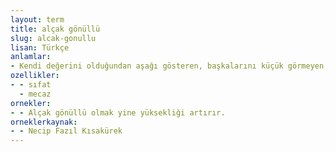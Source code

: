 ```yaml
---
layout: term
title: alçak gönüllü
slug: alcak-gonullu
lisan: Türkçe
anlamlar:
- Kendi değerini olduğundan aşağı gösteren, başkalarını küçük görmeyen, büyüklenmeyen (kimse); engin gönüllü, tevazulu, mütevazı
ozellikler:
- - sıfat
  - mecaz
ornekler:
- - Alçak gönüllü olmak yine yüksekliği artırır.
orneklerkaynak:
- - Necip Fazıl Kısakürek
---
```

